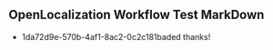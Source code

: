## OpenLocalization Workflow Test MarkDown
* 1da72d9e-570b-4af1-8ac2-0c2c181baded 
thanks!<!--HONumber=Mar16_HO3-->
